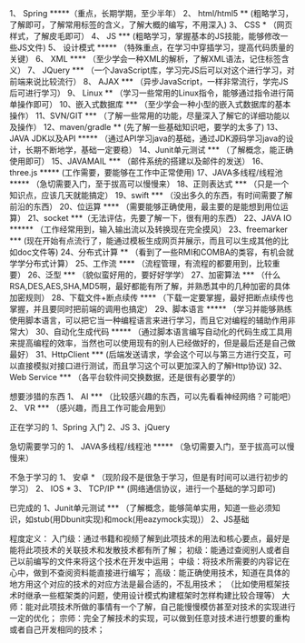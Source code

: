 1、 Spring *****（重点，长期学期，至少半年）
2、 html/html5 ** (粗略学习，了解即可，了解常用标签的含义，了解大概的编写，不用深入)
3、 CSS * （网页样式，了解皮毛即可）
4、 JS *** (粗略学习，掌握基本的JS技能，能够修改一些JS文件)
5、 设计模式 ***** （特殊重点，在学习中穿插学习，提高代码质量的关键）
6、 XML **** （至少学会一种XML的解析，了解XML语法，记住标签含义）
7、 JQuery *** （一个JavaScript库，学习完JS后可以对这个进行学习，对前端来说比较流行）
8、 AJAX *** （异步JavaScript，一样非常流行，学完JS后可进行学习）
9、 Linux ** （学习一些常用的Linux指令，能够通过指令进行简单操作即可）
10、嵌入式数据库 *** （至少学会一种小型的嵌入式数据库的基本操作）
11、SVN/GIT *** （了解一些常用的功能，尽量深入了解它的详细功能以及操作）
12、maven/gradle ** (先了解一些基础知识吧，要学的太多了)
13、JAVA JDK以及API ***** （通过API学习java的基础，通过JDK源码学习java的设计，长期不断地学，基础一定要稳）
14、Junit单元测试 *** （了解概念，能正确使用即可）
15、JAVAMAIL *** （邮件系统的搭建以及邮件的发送）
16、three.js ***** (工作需要，要能够在工作中正常使用)
17、JAVA多线程/线程池 ***** （急切需要入门，至于拔高可以慢慢来）
18、正则表达式 *** （只是一个知识点，应该几天就能搞定）
19、swift *** （没出多久的东西，有时间需要了解前沿的东西）
20、位运算 **** （需要能够正确使用，最主要的是能想到用位运算）
21、socket ***（无法评估，先要了解一下，很有用的东西）
22、JAVA IO ****** （工作经常用到，输入输出流以及转换现在完全摸风）
23、freemarker *** (现在开始有点流行了，能通过模板生成网页并展示，而且可以生成其他的比如doc文件等)
24、分布式计算 ** （看到了一些RMI和COMBA的类容，有机会就学学分布式计算）
25、工作流 **** （流程管理，有流程的都要用到，比较重要）
26、泛型 *** （貌似蛮好用的，要好好学学）
27、加密算法 *** （什么RSA,DES,AES,SHA,MD5啊，最好都能有所了解，并熟悉其中的几种加密的具体加密规则）
28、下载文件+断点续传 **** （下载一定要掌握，最好把断点续传也掌握，并且要同时把前端的调用也搞定）
29、脚本语言 ***** （学习并能够熟练使用脚本语言，可以把它当一种编程语言来进行学习，而且它对编程的辅助作用非常大）
30、自动化生成代码 ***** （通过脚本语言编写自动化的代码生成工具用来提高编程的效率，当然也可以使用现有的别人已经做好的，但是最后还是自己做最好）
31、HttpClient *** (后端发送请求，学会这个可以与第三方进行交互，可以直接模拟对接口进行测试，而且学习这个可以更加深入的了解Http协议)
32、Web Service *** （各平台软件间交换数据，还是很有必要学的）

想要涉猎的东西
1、 AI *** （比较感兴趣的东西，可以先看看神经网络？可能吧）
2、 VR *** （感兴趣，而且工作可能会用到）


正在学习的
1、Spring 入门
2、JS
3、jQuery

急切需要学习的
1、 JAVA多线程/线程池 ***** （急切需要入门，至于拔高可以慢慢来）




不急于学习的
1、 安卓 * （现阶段不是很急于学习，但是有时间可以进行初步的学习）
2、 IOS *
3、 TCP/IP ** (网络通信协议，进行一个基础的学习即可)


已完成的
1、Junit单元测试 *** （了解概念，能够简单实用，知道一些必须知识，如stub(用Dbunit实现)和mock(用eazymock实现)）
2、JS基础


程度定义：
入门级：通过书籍和视频了解到此项技术的用法和核心要点，最好是能将此项技术的关联技术和发散技术都有所了解；
初级：能通过查阅别人或者自己以前编写的文件来将这个技术在开发中运用；
中级：将技术所需要的内容记在心中，做到不查阅资料能直接进行编写；
高级：能正确使用技术，知道在具体的地方用这个对应的技术的对应方法是最合适的，不乱用技术；
	（比如使用框架技术时继承一些框架类的问题，使用设计模式构建框架时怎样构建比较合理等）
大师：能对此项技术所做的事情有一个了解，自己能慢慢模仿甚至对技术的实现进行一定的优化；
宗师：完全了解技术的实现，可以做到任意对技术进行想要的重构或者自己开发相同的技术；
